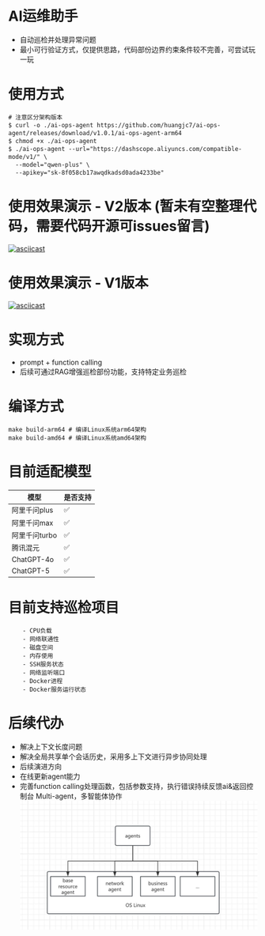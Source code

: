 # AI运维助手
* 自动巡检并处理异常问题
* 最小可行验证方式，仅提供思路，代码部份边界约束条件较不完善，可尝试玩一玩
# 使用方式
```shell
# 注意区分架构版本
$ curl -o ./ai-ops-agent https://github.com/huangjc7/ai-ops-agent/releases/download/v1.0.1/ai-ops-agent-arm64
$ chmod +x ./ai-ops-agent
$ ./ai-ops-agent --url="https://dashscope.aliyuncs.com/compatible-mode/v1/" \
  --model="qwen-plus" \
  --apikey="sk-8f058cb17awqdkadsd0ada4233be"
```

# 使用效果演示 - V2版本 (暂未有空整理代码，需要代码开源可issues留言)
[![asciicast](https://asciinema.org/a/xVjkj1DYvElhxT2fTmQVehGSM.svg)](https://asciinema.org/a/xVjkj1DYvElhxT2fTmQVehGSM)

# 使用效果演示 - V1版本
[![asciicast](https://asciinema.org/a/Ht6kxUK5r8WeeHWNYRmsEezrr.svg)](https://asciinema.org/a/Ht6kxUK5r8WeeHWNYRmsEezrr)
# 实现方式
* prompt + function calling
* 后续可通过RAG增强巡检部份功能，支持特定业务巡检
# 编译方式

```shell
make build-arm64 # 编译Linux系统arm64架构
make build-amd64 # 编译Linux系统amd64架构
```
# 目前适配模型
| 模型         | 是否支持 |
|------------|------|
| 阿里千问plus   | ✅    |
| 阿里千问max    | ✅    |
| 阿里千问turbo  | ✅    |
| 腾讯混元       | ✅    |
| ChatGPT-4o | ✅    |
| ChatGPT-5  | ✅    |
# 目前支持巡检项目
```text
    - CPU负载
    - 网络联通性
    - 磁盘空间
    - 内存使用
    - SSH服务状态
    - 网络监听端口
    - Docker进程
    - Docker服务运行状态
```
# 后续代办
- 解决上下文长度问题
- 解决全局共享单个会话历史，采用多上下文进行异步协同处理
- 后续演进方向
- 在线更新agent能力
- 完善function calling处理函数，包括参数支持，执行错误持续反馈ai&返回控制台
Multi-agent，多智能体协作
![示例图片](img/1742663323334.jpg)